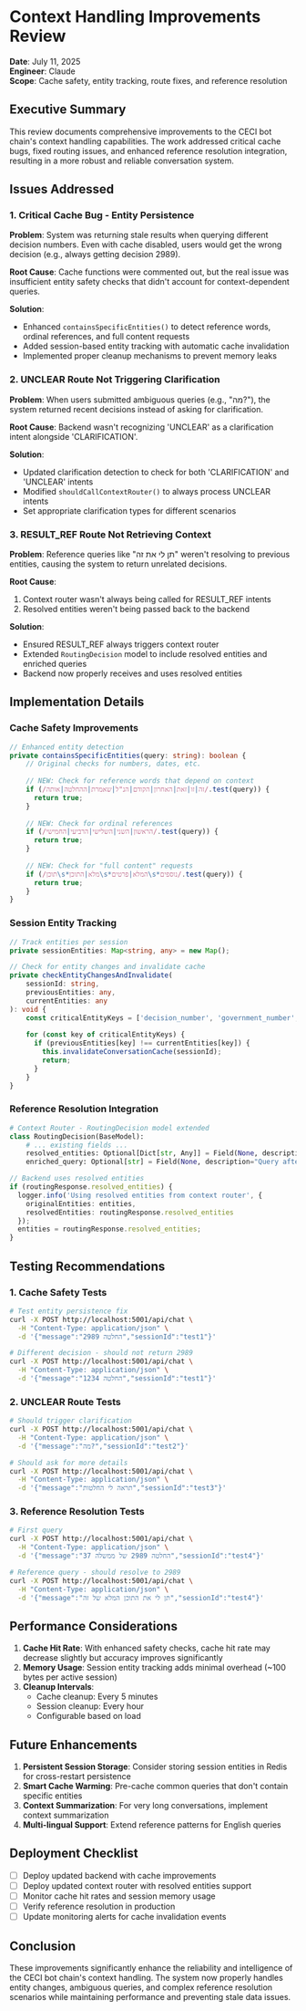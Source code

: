 # Context Handling Improvements Review

**Date**: July 11, 2025  
**Engineer**: Claude  
**Scope**: Cache safety, entity tracking, route fixes, and reference resolution

## Executive Summary

This review documents comprehensive improvements to the CECI bot chain's context handling capabilities. The work addressed critical cache bugs, fixed routing issues, and enhanced reference resolution integration, resulting in a more robust and reliable conversation system.

## Issues Addressed

### 1. Critical Cache Bug - Entity Persistence
**Problem**: System was returning stale results when querying different decision numbers. Even with cache disabled, users would get the wrong decision (e.g., always getting decision 2989).

**Root Cause**: Cache functions were commented out, but the real issue was insufficient entity safety checks that didn't account for context-dependent queries.

**Solution**: 
- Enhanced `containsSpecificEntities()` to detect reference words, ordinal references, and full content requests
- Added session-based entity tracking with automatic cache invalidation
- Implemented proper cleanup mechanisms to prevent memory leaks

### 2. UNCLEAR Route Not Triggering Clarification
**Problem**: When users submitted ambiguous queries (e.g., "מה?"), the system returned recent decisions instead of asking for clarification.

**Root Cause**: Backend wasn't recognizing 'UNCLEAR' as a clarification intent alongside 'CLARIFICATION'.

**Solution**:
- Updated clarification detection to check for both 'CLARIFICATION' and 'UNCLEAR' intents
- Modified `shouldCallContextRouter()` to always process UNCLEAR intents
- Set appropriate clarification types for different scenarios

### 3. RESULT_REF Route Not Retrieving Context
**Problem**: Reference queries like "תן לי את זה" weren't resolving to previous entities, causing the system to return unrelated decisions.

**Root Cause**: 
1. Context router wasn't always being called for RESULT_REF intents
2. Resolved entities weren't being passed back to the backend

**Solution**:
- Ensured RESULT_REF always triggers context router
- Extended `RoutingDecision` model to include resolved entities and enriched queries
- Backend now properly receives and uses resolved entities

## Implementation Details

### Cache Safety Improvements

```typescript
// Enhanced entity detection
private containsSpecificEntities(query: string): boolean {
    // Original checks for numbers, dates, etc.
    
    // NEW: Check for reference words that depend on context
    if (/זה|זו|זאת|האחרון|הקודם|הנ"ל|שאמרת|ההחלטה|אותה/.test(query)) {
      return true;
    }
    
    // NEW: Check for ordinal references
    if (/הראשון|השני|השלישי|הרביעי|החמישי/.test(query)) {
      return true;
    }
    
    // NEW: Check for "full content" requests
    if (/תוכן\s*מלא|התוכן\s*המלא|פרטים\s*נוספים/.test(query)) {
      return true;
    }
}
```

### Session Entity Tracking

```typescript
// Track entities per session
private sessionEntities: Map<string, any> = new Map();

// Check for entity changes and invalidate cache
private checkEntityChangesAndInvalidate(
    sessionId: string,
    previousEntities: any,
    currentEntities: any
): void {
    const criticalEntityKeys = ['decision_number', 'government_number', 'topic'];
    
    for (const key of criticalEntityKeys) {
      if (previousEntities[key] !== currentEntities[key]) {
        this.invalidateConversationCache(sessionId);
        return;
      }
    }
}
```

### Reference Resolution Integration

```python
# Context Router - RoutingDecision model extended
class RoutingDecision(BaseModel):
    # ... existing fields ...
    resolved_entities: Optional[Dict[str, Any]] = Field(None, description="Entities after reference resolution")
    enriched_query: Optional[str] = Field(None, description="Query after reference resolution enrichment")
```

```typescript
// Backend uses resolved entities
if (routingResponse.resolved_entities) {
  logger.info('Using resolved entities from context router', {
    originalEntities: entities,
    resolvedEntities: routingResponse.resolved_entities
  });
  entities = routingResponse.resolved_entities;
}
```

## Testing Recommendations

### 1. Cache Safety Tests
```bash
# Test entity persistence fix
curl -X POST http://localhost:5001/api/chat \
  -H "Content-Type: application/json" \
  -d '{"message":"החלטה 2989","sessionId":"test1"}'

# Different decision - should not return 2989
curl -X POST http://localhost:5001/api/chat \
  -H "Content-Type: application/json" \
  -d '{"message":"החלטה 1234","sessionId":"test1"}'
```

### 2. UNCLEAR Route Tests
```bash
# Should trigger clarification
curl -X POST http://localhost:5001/api/chat \
  -H "Content-Type: application/json" \
  -d '{"message":"מה?","sessionId":"test2"}'

# Should ask for more details
curl -X POST http://localhost:5001/api/chat \
  -H "Content-Type: application/json" \
  -d '{"message":"תראה לי החלטות","sessionId":"test3"}'
```

### 3. Reference Resolution Tests
```bash
# First query
curl -X POST http://localhost:5001/api/chat \
  -H "Content-Type: application/json" \
  -d '{"message":"החלטה 2989 של ממשלה 37","sessionId":"test4"}'

# Reference query - should resolve to 2989
curl -X POST http://localhost:5001/api/chat \
  -H "Content-Type: application/json" \
  -d '{"message":"תן לי את התוכן המלא של זה","sessionId":"test4"}'
```

## Performance Considerations

1. **Cache Hit Rate**: With enhanced safety checks, cache hit rate may decrease slightly but accuracy improves significantly
2. **Memory Usage**: Session entity tracking adds minimal overhead (~100 bytes per active session)
3. **Cleanup Intervals**: 
   - Cache cleanup: Every 5 minutes
   - Session cleanup: Every hour
   - Configurable based on load

## Future Enhancements

1. **Persistent Session Storage**: Consider storing session entities in Redis for cross-restart persistence
2. **Smart Cache Warming**: Pre-cache common queries that don't contain specific entities
3. **Context Summarization**: For very long conversations, implement context summarization
4. **Multi-lingual Support**: Extend reference patterns for English queries

## Deployment Checklist

- [ ] Deploy updated backend with cache improvements
- [ ] Deploy updated context router with resolved entities support
- [ ] Monitor cache hit rates and session memory usage
- [ ] Verify reference resolution in production
- [ ] Update monitoring alerts for cache invalidation events

## Conclusion

These improvements significantly enhance the reliability and intelligence of the CECI bot chain's context handling. The system now properly handles entity changes, ambiguous queries, and complex reference resolution scenarios while maintaining performance and preventing stale data issues.